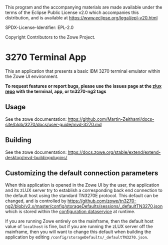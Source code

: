 This program and the accompanying materials are
made available under the terms of the Eclipse Public License v2.0 which accompanies
this distribution, and is available at https://www.eclipse.org/legal/epl-v20.html

SPDX-License-Identifier: EPL-2.0

Copyright Contributors to the Zowe Project.
# 3270 Terminal App
This an application that presents a basic IBM 3270 terminal emulator within the Zowe UI environment.

**To request features or report bugs, please use the issues page at the [zlux repo](https://github.com/zowe/zlux/issues) with the terminal, app, or tn3270-ng2 tags**

## Usage
See the zowe documentation: https://github.com/Martin-Zeithaml/docs-site/blob/3270/docs/user-guide/mvd-3270.md

## Building
See the zowe documentation: https://docs.zowe.org/stable/extend/extend-desktop/mvd-buildingplugins/

## Customizing the default connection parameters

When this application is opened in the Zowe UI by the user, the application and its zLUX server try to establish a corresponding back end connection to the default host using the standard TN3270E protocol.
This default can be changed, and is controlled by https://github.com/zowe/tn3270-ng2/blob/v2.x/master/config/storageDefaults/sessions/_defaultTN3270.json which is stored within the [configuration dataservice](https://docs.zowe.org/stable/extend/extend-desktop/mvd-configdataservice/) at runtime.

If you are running Zowe entirely on the mainframe, then the default host value of `localhost` is fine, but if you are running the zLUX server off the mainframe, then you will want to change this default when building the application by editing `/config/storageDefaults/_defaultTN3270.json`.

